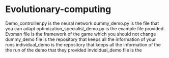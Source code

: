 # Evolutionary-computing
Demo_controlller.py is the neural network
dummy_demo.py is the file that you can adapt
optimization_specialist_demo.py is the example file provided.
Evoman file is the framework of the game which you should not change
dummy_demo file is the repository that keeps all the information of your runs
individual_demo is the repository that keeps all the information of the the run of the demo that they provided
invididual_demo file is the 